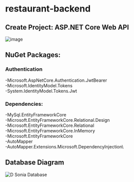 # restaurant-backend
## Create Project: ASP.NET Core Web API 
![image](https://user-images.githubusercontent.com/55459636/125185813-81bb4f80-e1ec-11eb-81a6-f86b7d4efc67.png)
## NuGet Packages:
### Authentication
-Microsoft.AspNetCore.Authentication.JwtBearer\
-Microsoft.IdentityModel.Tokens\
-System.IdentityModel.Tokens.Jwt
### Dependencies:
-MySql.EntityFrameworkCore\
-Microsoft.EntityFrameworkCore.Relational.Design\
-Microsoft.EntityFrameworkCore.Relational\
-Microsoft.EntityFrameworkCore.InMemory\
-Microsoft.EntityFrameworkCore\
-AutoMapper\
-AutoMapper.Extensions.Microsoft.DependencyInjection\
## Database Diagram
![D Sonia Database](https://user-images.githubusercontent.com/55459636/125369911-e092dd00-e342-11eb-9ba7-f12186e0d417.png)
